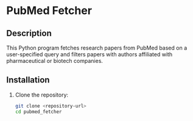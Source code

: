 # PubMed Fetcher

## Description
This Python program fetches research papers from PubMed based on a user-specified query and filters papers with authors affiliated with pharmaceutical or biotech companies.

## Installation
1. Clone the repository:
   ```bash
   git clone <repository-url>
   cd pubmed_fetcher